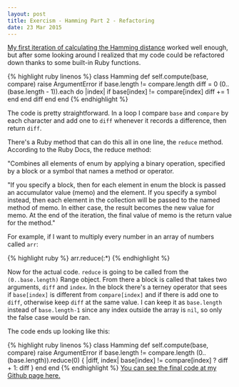 ```yaml
---
layout: post
title: Exercism - Hamming Part 2 - Refactoring
date: 23 Mar 2015
---
```


[My first iteration of calculating the Hamming distance](/2015/03/19/Exercism-Hamming/) worked well enough, but after some looking around I realized that my code could be refactored down thanks to some built-in Ruby functions.

{% highlight ruby linenos %}
class Hamming
  def self.compute(base, compare)
    raise ArgumentError if base.length != compare.length
    diff = 0
    (0..(base.length - 1)).each do |index|
      if base[index] != compare[index]
        diff += 1
      end
    end
    diff
  end
end
{% endhighlight %}

The code is pretty straightforward. In a loop I compare  ``base`` and ``compare`` by each character and add one to ``diff`` whenever it records a difference, then return ``diff``.

There's a Ruby method that can do this all in one line, the ``reduce`` method. According to the Ruby Docs, the reduce method:

"Combines all elements of enum by applying a binary operation, specified by a block or a symbol that names a method or operator.

"If you specify a block, then for each element in enum the block is passed an accumulator value (memo) and the element. If you specify a symbol instead, then each element in the collection will be passed to the named method of memo. In either case, the result becomes the new value for memo. At the end of the iteration, the final value of memo is the return value for the method."

For example, if I want to multiply every number in an array of numbers called ``arr``:

{% highlight ruby %}
arr.reduce(:*)
{% endhighlight %}

Now for the actual code. ``reduce`` is going to be called from the ``(0..base.length)`` Range object. From there a block is called that takes two arguments, ``diff`` and ``index``. In the block there's a terney operator that sees if ``base[index]`` is different from ``compare[index]`` and if there is add one to ``diff``, otherwise keep ``diff`` at the same value. I can keep it as ``base.length`` instead of ``base.length-1`` since any index outside the array is ``nil``, so only the false case would be ran. 

The code ends up looking like this:

{% highlight ruby linenos %}
class Hamming
  def self.compute(base, compare)
    raise ArgumentError if base.length != compare.length
    (0..(base.length)).reduce(0) { |diff, index| base[index] != compare[index] ? diff + 1: diff }
  end
end
{% endhighlight %}
[You can see the final code at my Github page here.](https://github.com/crackedlcd/exercism-hamming)
